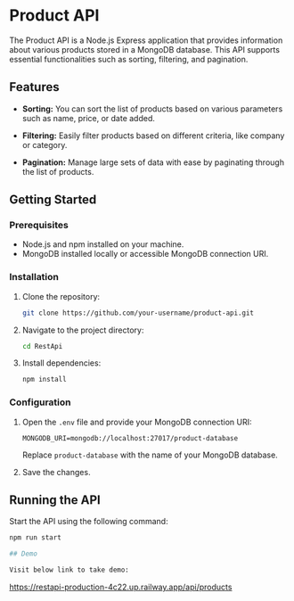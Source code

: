 # Product API

The Product API is a Node.js Express application that provides information about various products stored in a MongoDB database. This API supports essential functionalities such as sorting, filtering, and pagination.

## Features

- **Sorting:** You can sort the list of products based on various parameters such as name, price, or date added.

- **Filtering:** Easily filter products based on different criteria, like company or category.

- **Pagination:** Manage large sets of data with ease by paginating through the list of products.

## Getting Started

### Prerequisites

- Node.js and npm installed on your machine.
- MongoDB installed locally or accessible MongoDB connection URI.

### Installation

1. Clone the repository:

    ```bash
    git clone https://github.com/your-username/product-api.git
    ```

2. Navigate to the project directory:

    ```bash
    cd RestApi
    ```

3. Install dependencies:

    ```bash
    npm install
    ```

### Configuration

1. Open the `.env` file and provide your MongoDB connection URI:

    ```env
    MONGODB_URI=mongodb://localhost:27017/product-database
    ```

    Replace `product-database` with the name of your MongoDB database.

2. Save the changes.

## Running the API

Start the API using the following command:

```bash
npm run start

## Demo

Visit below link to take demo:
```
https://restapi-production-4c22.up.railway.app/api/products
```
